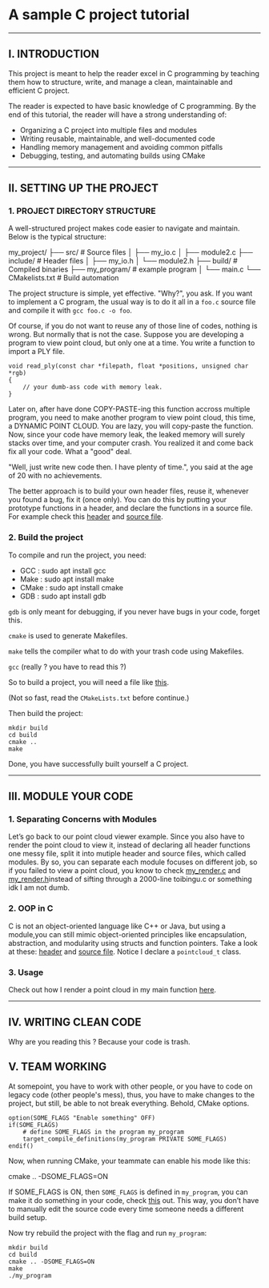 # A sample C project tutorial

--- 

## I. INTRODUCTION
This project is meant to help the reader excel in C programming by teaching them how to structure, write, and manage a clean, maintainable and efficient C project.

The reader is expected to have basic knowledge of C programming. By the end of this tutorial, the reader will have a strong understanding of:
- Organizing a C project into multiple files and modules
- Writing reusable, maintainable, and well-documented code
- Handling memory management and avoiding common pitfalls
- Debugging, testing, and automating builds using CMake

--- 

## II. SETTING UP THE PROJECT

### 1. PROJECT DIRECTORY STRUCTURE
A well-structured project makes code easier to navigate and maintain. 
Below is the typical structure:

   my_project/
   ├── src/             # Source files
   │   ├── my_io.c
   │   ├── module2.c
   ├── include/         # Header files
   │   ├── my_io.h
   │   └── module2.h
   ├── build/           # Compiled binaries
   ├── my_program/      # example program
   │   └── main.c
   └── CMakelists.txt   # Build automation

The project structure is simple, yet effective. "Why?", you ask. If you want to implement a C program, the usual way is to do it all in a `foo.c` source file and compile it with `gcc foo.c -o foo`.

Of course, if you do not want to reuse any of those line of codes, nothing is wrong. But normally that is not the case. Suppose you are developing a program to view point cloud, but only one at a time. You write a function to import a PLY file.

```
void read_ply(const char *filepath, float *positions, unsigned char *rgb)
{
    // your dumb-ass code with memory leak.
}
```

Later on, after have done COPY-PASTE-ing this function accross multiple program, you need to make another program to view point cloud, this time, a DYNAMIC POINT CLOUD. You are lazy, you will copy-paste the function. Now, since your code have memory leak, the leaked memory will surely stacks over time, and your computer crash. You realized it and come back fix all your code. What a "good" deal.

"Well, just write new code then. I have plenty of time.", you said at the age of 20 with no achievements.

The better approach is to build your own header files, reuse it, whenever you found a bug, fix it (once only). You can do this by putting your prototype functions in a header, and declare the functions in a source file. For example check this [header](include/my_io.h) and [source file](src/my_io.c).

### 2. Build the project

To compile and run the project, you need:
- GCC    : sudo apt install gcc
- Make   : sudo apt install make
- CMake  : sudo apt install cmake
- GDB    : sudo apt install gdb

`gdb` is only meant for debugging, if you never have bugs in your code, forget this.

`cmake` is used to generate Makefiles.

`make` tells the compiler what to do with your trash code using Makefiles.

`gcc` (really ? you have to read this ?)

So to build a project, you will need a file like [this](CMakeLists.txt).

(Not so fast, read the `CMakeLists.txt` before continue.)

Then build the project:
```
mkdir build
cd build
cmake ..
make
```

Done, you have successfully built yourself a C project.

--- 

## III. MODULE YOUR CODE

### 1. Separating Concerns with Modules

Let’s go back to our point cloud viewer example. Since you also have to render the point cloud to view it, instead of declaring all header functions one messy file, split it into mutiple header and source files, which called modules. By so, you can separate each module focuses on different job, so if you failed to view a point cloud, you know to check [my_render.c](src/my_render.c) and [my_render.h](include/my_render.h)instead of sifting through a 2000-line toibingu.c or something idk I am not dumb.

###  2. OOP in C

C is not an object-oriented language like C++ or Java, but using a module,you can still mimic object-oriented principles like encapsulation, abstraction, and modularity using structs and function pointers. Take a look at these: [header](include/pointcloud.h) and [source file](src/pointcloud.c). Notice I declare a `pointcloud_t` class.
 
### 3. Usage

Check out how I render a point cloud in my main function [here](my_program/main.c). 


--- 


## IV. WRITING CLEAN CODE

Why are you reading this ? Because your code is trash.

## V. TEAM WORKING

At somepoint, you have to work with other people, or you have to code on legacy code (other people's mess), thus, you have to make changes to the project, but still, be able to not break everything. Behold, CMake options.

```
option(SOME_FLAGS "Enable something" OFF)
if(SOME_FLAGS)
    # define SOME_FLAGS in the program my_program
    target_compile_definitions(my_program PRIVATE SOME_FLAGS)
endif()
```

Now, when running CMake, your teammate can enable his mode like this:

cmake .. -DSOME_FLAGS=ON

If SOME_FLAGS is ON, then `SOME_FLAGS` is defined in `my_program`, you can make it do something in your code, check [this](src/pointcloud.c) out.
This way, you don’t have to manually edit the source code every time someone needs a different build setup.

Now try rebuild the project with the flag and run `my_program`:

```
mkdir build
cd build
cmake .. -DSOME_FLAGS=ON
make
./my_program
```
